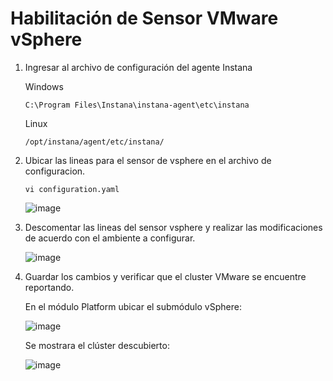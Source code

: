 # Habilitación de Sensor VMware vSphere

1. Ingresar al archivo de configuración del agente Instana

   Windows

       C:\Program Files\Instana\instana-agent\etc\instana

   Linux

       /opt/instana/agent/etc/instana/

2. Ubicar las lineas para el sensor de vsphere en el archivo de configuracion.

       vi configuration.yaml

   ![image](https://github.com/juan-conde-21/Instalacion-Agente-Instana/assets/13276404/3059bd09-8641-465d-9344-1097fba5c4ed)

3. Descomentar las lineas del sensor vsphere y realizar las modificaciones de acuerdo con el ambiente a configurar.

   ![image](https://github.com/juan-conde-21/Instalacion-Agente-Instana/assets/13276404/fe1a0536-6200-4403-830f-adb477dd2b5e)

4. Guardar los cambios y verificar que el cluster VMware se encuentre reportando.

   En el módulo Platform ubicar el submódulo vSphere:

   ![image](https://github.com/juan-conde-21/Instalacion-Agente-Instana/assets/13276404/a1d6466c-0496-40ca-a59f-6fd342a75f1d)

   Se mostrara el clúster descubierto:

   ![image](https://github.com/juan-conde-21/Instalacion-Agente-Instana/assets/13276404/e6d9be04-5490-4ae2-b2e7-0b56586d49db)

   





